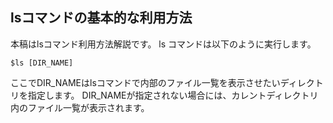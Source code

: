 
lsコマンドの基本的な利用方法
----------------------------
本稿はlsコマンド利用方法解説です。
ls コマンドは以下のように実行します。

```
$ls [DIR_NAME]
```
ここでDIR_NAMEはlsコマンドで内部のファイル一覧を表示させたいディレクトリを指定します。
DIR_NAMEが指定されない場合には、カレントディレクトリ内のファイル一覧が表示されます。
